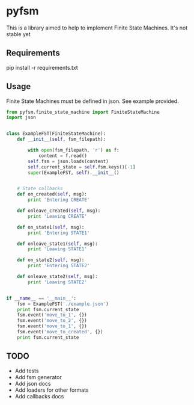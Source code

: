 # pyfsm

This is a library aimed to help to implement Finite State Machines. It's not stable yet

## Requirements
pip install -r requirements.txt


## Usage
Finite State Machines must be defined in json. See example provided.

```python
from pyfsm.finite_state_machine import FiniteStateMachine
import json


class ExampleFST(FiniteStateMachine):
    def __init__(self, fsm_filepath):

        with open(fsm_filepath, 'r') as f:
            content = f.read()
        self.fsm = json.loads(content)
        self.current_state = self.fsm.keys()[-1]
        super(ExampleFST, self).__init__()


    # State callbacks
    def on_created(self, msg):
        print 'Entering CREATE'

    def onleave_created(self, msg):
        print 'Leaving CREATE'

    def on_state1(self, msg):
        print 'Entering STATE1'

    def onleave_state1(self, msg):
        print 'Leaving STATE1'

    def on_state2(self, msg):
        print 'Entering STATE2'

    def onleave_state2(self, msg):
        print 'Leaving STATE2'


if __name__ == '__main__':
    fsm = ExampleFST('./example.json')
    print fsm.current_state
    fsm.event('move_to_1', {})
    fsm.event('move_to_2', {})
    fsm.event('move_to_1', {})
    fsm.event('move_to_created', {})
    print fsm.current_state
```

## TODO

- Add tests
- Add fsm generator
- Add json docs
- Add loaders for other formats
- Add callbacks docs